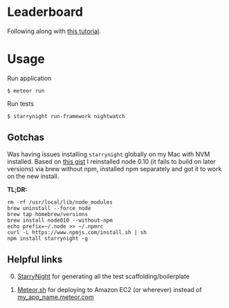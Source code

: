 # Leaderboard

Following along with [this tutorial](http://meteortips.com/first-meteor-tutorial/).

# Usage

Run application
```
$ meteor run
```

Run tests
```
$ starrynight run-framework nightwatch
```

## Gotchas

Was having issues installing `starrynight` globally on my Mac with NVM installed. Based on [this gist](https://gist.github.com/DanHerbert/9520689) I reinstalled node 0.10 (it fails to build on later versions) via brew without npm, installed npm separately and got it to work on the new install.

**TL;DR:**

```
rm -rf /usr/local/lib/node_modules
brew uninstall --force node
brew tap homebrew/versions
brew install node010 --without-npm
echo prefix=~/.node >> ~/.npmrc
curl -L https://www.npmjs.com/install.sh | sh
npm install starrynight -g
```

## Helpful links

0. [StarryNight](https://starrynight.meteor.com/) for generating all the test scaffolding/boilerplate

0. [Meteor.sh](https://changelog.com/deploy-meteor-apps-to-your-own-server-with-meteor-sh/) for deploying to Amazon EC2 (or wherever) instead of [my_app_name.meteor.com](https://www.meteor.com/try/6)
